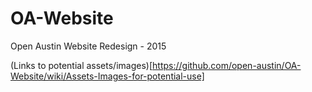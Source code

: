 # OA-Website
Open Austin Website Redesign - 2015

(Links to potential assets/images)[https://github.com/open-austin/OA-Website/wiki/Assets-Images-for-potential-use]
